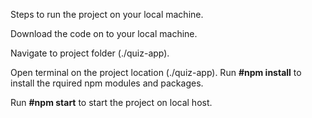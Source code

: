 Steps to run the project on your local machine.

Download the code on to your local machine.

Navigate to project folder (./quiz-app).

Open terminal on the project location (./quiz-app).
Run **#npm install** to install the rquired npm modules and packages.

Run **#npm start** to start the project on local host.
